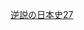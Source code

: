 <a href="https://ilisod003.apsel.jp/minokamo-sakahogi/item-details?isbn=978-4-09-388885-1">逆説の日本史27</a>
